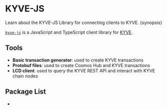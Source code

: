 <!--
order: 1
-->

# KYVE-JS

Learn about the KYVE-JS Library for connecting clients to KYVE. {synopsis}

[`kyve-js`](https://github.com/KYVENetwork/sdk) is a JavaScript and TypeScript client library for [KYVE](https://github.com/evmos/evmos).

## Tools

- **Basic transaction generator**: used to create KYVE transactions
- **Protobuf files**: used to create Cosmos Hub and KYVE transactions
- **LCD client**: used to query the KYVE REST API and interact with KYVE chain nodes

## Package List

- 
